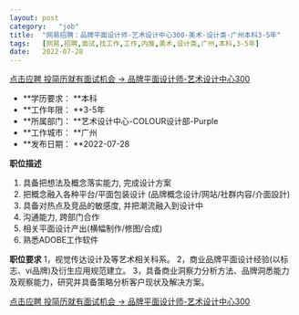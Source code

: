 ```yaml
---
layout:	post
category:	"job"
title:	"网易招聘：品牌平面设计师-艺术设计中心300-美术-设计类-广州本科3-5年"
tags:	[网易,招聘,面试,找工作,工作,内推,美术,设计类,广州,本科,3-5年]
date:	2022-07-28
---
```


[点击应聘 投简历就有面试机会 -> 品牌平面设计师-艺术设计中心300](http://mobile.bole.netease.com/bole/boleDetail?id=39287&employeeId=346f03c3cda5f04c&key=all)



- **学历要求： **本科
- **工作年限： **3-5年
- **所属部门： **艺术设计中心-COLOUR设计部-Purple
- **工作城市： **广州
- **发布日期： **2022-07-28



**职位描述**
1. 具备把想法及概念落实能力, 完成设计方案
2. 把概念融入各种平台/平面包装设计 (品牌概念设计/网站/社群内容/介面設計)
3. 具备对热点及竞品的敏感度, 并把潮流融入到设计中
4. 沟通能力, 跨部门合作
5. 相关平面设计产出(横幅制作/修图/合成)
6. 熟悉ADOBE工作软件



**职位要求**
1，视觉传达设计及等艺术相关科系。
2，商业品牌平面设计经验(以标志、vi品牌)及衍生应用规范建立。
3，具备商业洞察力分析方法、品牌洞悉能力及观察能力，研究并具备策略分析客户现状及解决方案。



[点击应聘 投简历就有面试机会 -> 品牌平面设计师-艺术设计中心300](http://mobile.bole.netease.com/bole/boleDetail?id=39287&employeeId=346f03c3cda5f04c&key=all)